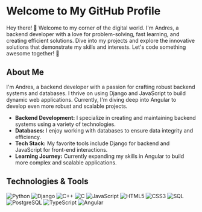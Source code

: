 # Welcome to My GitHub Profile

Hey there! 👋 Welcome to my corner of the digital world. I'm Andres, a backend developer with a love for problem-solving, fast learning, and creating efficient solutions. Dive into my projects and explore the innovative solutions that demonstrate my skills and interests. Let's code something awesome together! 🚀

## About Me

I'm Andres, a backend developer with a passion for crafting robust backend systems and databases. I thrive on using Django and JavaScript to build dynamic web applications. Currently, I'm diving deep into Angular to develop even more robust and scalable projects.

- **Backend Development:** I specialize in creating and maintaining backend systems using a variety of technologies.
- **Databases:** I enjoy working with databases to ensure data integrity and efficiency.
- **Tech Stack:** My favorite tools include Django for backend and JavaScript for front-end interactions.
- **Learning Journey:** Currently expanding my skills in Angular to build more complex and scalable applications.

## Technologies & Tools

<p align="left">
  <img src="https://img.icons8.com/color/48/000000/python.png" alt="Python"/>
  <img src="https://img.icons8.com/color/48/000000/django.png" alt="Django"/>
  <img src="https://img.icons8.com/color/48/000000/c-plus-plus-logo.png" alt="C++"/>
  <img src="https://img.icons8.com/color/48/000000/c-programming.png" alt="C"/>
  <img src="https://img.icons8.com/color/48/000000/javascript.png" alt="JavaScript"/>
  <img src="https://img.icons8.com/color/48/000000/html-5.png" alt="HTML5"/>
  <img src="https://img.icons8.com/color/48/000000/css3.png" alt="CSS3"/>
  <img src="https://img.icons8.com/color/48/000000/sql.png" alt="SQL"/>
  <img src="https://img.icons8.com/color/48/000000/postgreesql.png" alt="PostgreSQL"/>
  <img src="https://img.icons8.com/color/48/000000/typescript.png" alt="TypeScript"/>
  <img src="https://img.icons8.com/color/48/000000/angularjs.png" alt="Angular"/>
</p>

<!--
**AnndyyRobles/AnndyyRobles** is a ✨ _special_ ✨ repository because its `README.md` (this file) appears on your GitHub profile.

Here are some ideas to get you started:

- 🔭 I’m currently working on ...
- 🌱 I’m currently learning ...
- 👯 I’m looking to collaborate on ...
- 🤔 I’m looking for help with ...
- 💬 Ask me about ...
- 📫 How to reach me: ...
- 😄 Pronouns: ...
- ⚡ Fun fact: ...
-->
